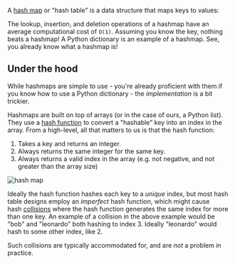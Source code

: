 A [hash map](https://en.wikipedia.org/wiki/Hash_table) or "hash table" is a data structure that maps keys to values: 

The lookup, insertion, and deletion operations of a hashmap have an average computational cost of `O(1)`. Assuming you know the key, nothing beats a hashmap! A Python dictionary is an example of a hashmap. See, you already know what a hashmap is!

## Under the hood

While hashmaps are simple to use - you're already proficient with them if you know how to use a Python dictionary - the _implementation_ is a bit trickier.

Hashmaps are built on top of arrays (or in the case of ours, a Python list). They use a [hash function](https://blog.boot.dev/cryptography/how-sha-2-works-step-by-step-sha-256) to convert a "hashable" key into an index in the array. From a high-level, all that matters to us is that the hash function:

1. Takes a key and returns an integer.
2. Always returns the same integer for the same key.
3. Always returns a valid index in the array (e.g. not negative, and not greater than the array size)

![hash map](https://storage.googleapis.com/qvault-webapp-dynamic-assets/course_assets/p2j177W.png)

Ideally the hash function hashes each key to a _unique_ index, but most hash table designs employ an _imperfect_ hash function, which might cause hash [collisions](https://en.wikipedia.org/wiki/Hash_collision) where the hash function generates the same index for more than one key. An example of a collision in the above example would be "bob" and "leonardo" both hashing to index 3. Ideally "leonardo" would hash to some other index, like 2.

Such collisions are typically accommodated for, and are _not_ a problem in practice.
